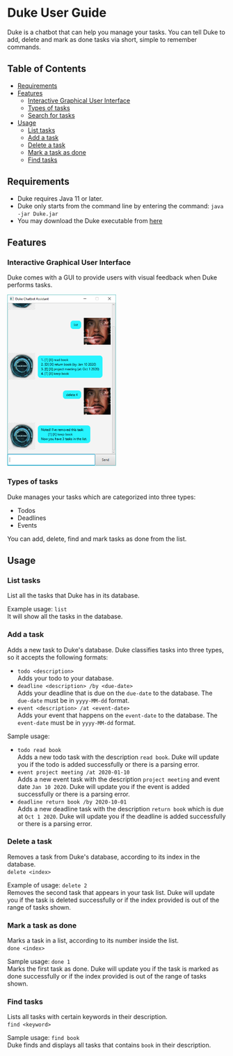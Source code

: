 # Duke User Guide
Duke is a chatbot that can help you manage your tasks. You can tell Duke to add, delete and mark as done tasks via short, simple to remember commands. 

## Table of Contents
- [Requirements](#requirements)
- [Features](#features)
    - [Interactive Graphical User Interface](#interacctive-graphical-user-interface)
    - [Types of tasks](#types-of-tasks)
    - [Search for tasks](#search-for-tasks)
- [Usage](#usage)
    - [List tasks](#list-tasks)
    - [Add a task](#add-a-task)
    - [Delete a task](#delete-a-task)
    - [Mark a task as done](#mark-a-task-as-done)
    - [Find tasks](#find-tasks)
    
## Requirements
- Duke requires Java 11 or later.
- Duke only starts from the command line by entering the command: `java -jar Duke.jar`
- You may download the Duke executable from [here](https://github.com/kevinswk94/duke/releases)

## Features 

### Interactive Graphical User Interface
Duke comes with a GUI to provide users with visual feedback when Duke performs tasks.

<img src="Ui.png" width="250">

### Types of tasks
Duke manages your tasks which are categorized into three types:
- Todos
- Deadlines
- Events

You can add, delete, find and mark tasks as done from the list.


## Usage

### List tasks
List all the tasks that Duke has in its database.

Example usage:
`list`<br>
It will show all the tasks in the database.


### Add a task
Adds a new task to Duke's database. Duke classifies tasks into three types, so it accepts the following formats:
- `todo <description>`<br>
Adds your todo to your database.
- `deadline <description> /by <due-date>`<br>
Adds your deadline that is due on the `due-date` to the database. The `due-date`
must be in `yyyy-MM-dd` format.
- `event <description> /at <event-date>`<br>
Adds your event that happens on the `event-date` to the database. The `event-date`
must be in `yyyy-MM-dd` format.

Sample usage: 
- `todo read book`<br>
Adds a new todo task with the description `read book`. Duke will update you if the todo is added successfully or there is a parsing error.
- `event project meeting /at 2020-01-10`<br>
Adds a new event task with the description `project meeting` and event date `Jan 10 2020`. Duke will update you if the event is added successfully or there is a parsing error.
- `deadline return book /by 2020-10-01`<br>
Adds a new deadline task with the description `return book` which is due at `Oct 1 2020`. Duke will update you if the deadline is added successfully or there is a parsing error.


### Delete a task
Removes a task from Duke's database, according to its index in the database.<br>
`delete <index>`<br>

Example of usage:
`delete 2`<br>
Removes the second task that appears in your task list. Duke will update you if the task is deleted successfully or if the index provided is out of the range of tasks shown.


### Mark a task as done
Marks a task in a list, according to its number inside the list.<br>
`done <index>`<br>

Sample usage:
`done 1`<br>
Marks the first task as done. Duke will update you if the task is marked as done successfully or if the index provided is out of the range of tasks shown.


### Find tasks
Lists all tasks with certain keywords in their description.<br>
`find <keyword>`<br>

Sample usage:
`find book`<br>
Duke finds and displays all tasks that contains `book` in their description.